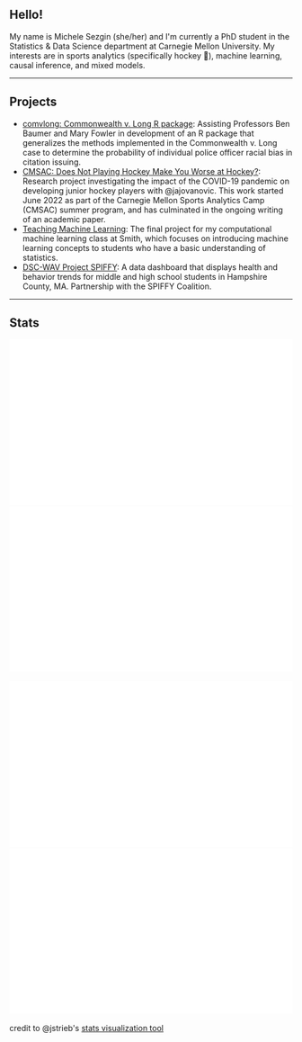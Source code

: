 ## Hello!

My name is Michele Sezgin (she/her) and I'm currently a PhD student in the Statistics & Data Science department at Carnegie Mellon University. My interests are in sports analytics (specifically hockey 🏒), machine learning, causal inference, and mixed models.

---

## Projects

- [comvlong: Commonwealth v. Long R package](https://github.com/beanumber/comvlong): Assisting Professors Ben Baumer and Mary Fowler in development of an R package that generalizes the methods implemented in the Commonwealth v. Long case to determine the probability of individual police officer racial bias in citation issuing.
- [CMSAC: Does Not Playing Hockey Make You Worse at Hockey?](https://github.com/m-sezgin/CMSAC-OHL-COVID-Impact): Research project investigating the impact of the COVID-19 pandemic on developing junior hockey players with @jajovanovic. This work started June 2022 as part of the Carnegie Mellon Sports Analytics Camp (CMSAC) summer program, and has culminated in the ongoing writing of an academic paper.
- [Teaching Machine Learning](https://github.com/m-sezgin/ml-portfolio): The final project for my computational machine learning class at Smith, which focuses on introducing machine learning concepts to students who have a basic understanding of statistics.
- [DSC-WAV Project SPIFFY](https://spiffy-research.shinyapps.io/spiffy-app/): A data dashboard that displays health and behavior trends for middle and high school students in Hampshire County, MA. Partnership with the SPIFFY Coalition.

---

## Stats

![](https://raw.githubusercontent.com/m-sezgin/gh-stats/master/generated/overview.svg#gh-dark-mode-only)
![](https://raw.githubusercontent.com/m-sezgin/gh-stats/master/generated/languages.svg#gh-dark-mode-only)

![](https://raw.githubusercontent.com/m-sezgin/gh-stats/master/generated/overview.svg#gh-light-mode-only)
![](https://raw.githubusercontent.com/m-sezgin/gh-stats/master/generated/languages.svg#gh-light-mode-only)


credit to @jstrieb's [stats visualization tool](https://github.com/jstrieb/github-stats)
